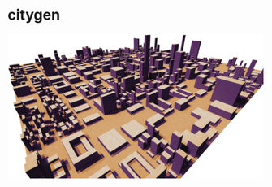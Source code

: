 # citygen

![alt text](https://raw.githubusercontent.com/carlobianchi89/citygen/master/evernote.png)

